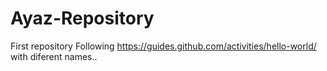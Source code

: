 # Ayaz-Repository
First repository
Following https://guides.github.com/activities/hello-world/ with diferent names..

